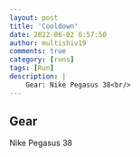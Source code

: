 ```yaml
---
layout: post
title: 'Cooldown'
date: 2022-06-02 6:57:50
author: multishiv19
comments: true
category: [runs]
tags: [Run]
description: |
    Gear: Nike Pegasus 38<br/>
---
```


## Gear
Nike Pegasus 38



<div width='100%' class='strava-embed-placeholder' data-embed-type='activity' data-embed-id='7244757006'></div>
<script src='https://strava-embeds.com/embed.js'></script>
